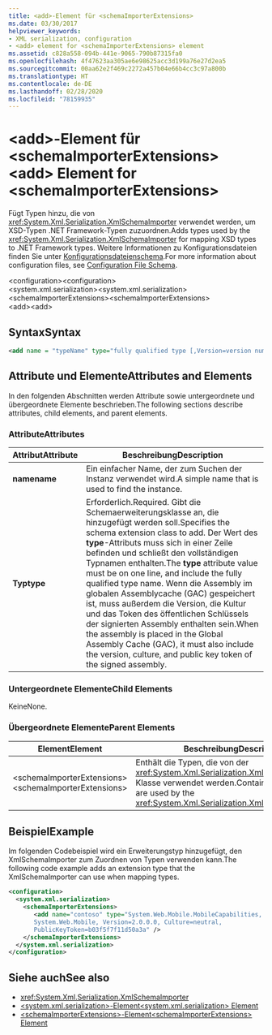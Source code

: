 ```yaml
---
title: <add>-Element für <schemaImporterExtensions>
ms.date: 03/30/2017
helpviewer_keywords:
- XML serialization, configuration
- <add> element for <schemaImporterExtensions> element
ms.assetid: c828a558-094b-441e-9065-790b87315fa0
ms.openlocfilehash: 4f47623aa305ae6e98625acc3d199a76e27d2ea5
ms.sourcegitcommit: 00aa62e2f469c2272a457b04e66b4cc3c97a800b
ms.translationtype: HT
ms.contentlocale: de-DE
ms.lasthandoff: 02/28/2020
ms.locfileid: "78159935"
---
```

# <a name="add-element-for-schemaimporterextensions"></a><span data-ttu-id="c3541-102">\<add>-Element für \<schemaImporterExtensions></span><span class="sxs-lookup"><span data-stu-id="c3541-102">\<add> Element for \<schemaImporterExtensions></span></span>
<span data-ttu-id="c3541-103">Fügt Typen hinzu, die von <xref:System.Xml.Serialization.XmlSchemaImporter> verwendet werden, um XSD-Typen .NET Framework-Typen zuzuordnen.</span><span class="sxs-lookup"><span data-stu-id="c3541-103">Adds types used by the <xref:System.Xml.Serialization.XmlSchemaImporter> for mapping XSD types to .NET Framework types.</span></span> <span data-ttu-id="c3541-104">Weitere Informationen zu Konfigurationsdateien finden Sie unter [Konfigurationsdateienschema](../../../docs/framework/configure-apps/file-schema/index.md).</span><span class="sxs-lookup"><span data-stu-id="c3541-104">For more information about configuration files, see [Configuration File Schema](../../../docs/framework/configure-apps/file-schema/index.md).</span></span>  
  
 <span data-ttu-id="c3541-105">\<configuration></span><span class="sxs-lookup"><span data-stu-id="c3541-105">\<configuration></span></span>  
<span data-ttu-id="c3541-106">\<system.xml.serialization></span><span class="sxs-lookup"><span data-stu-id="c3541-106">\<system.xml.serialization></span></span>  
<span data-ttu-id="c3541-107">\<schemaImporterExtensions></span><span class="sxs-lookup"><span data-stu-id="c3541-107">\<schemaImporterExtensions></span></span>  
<span data-ttu-id="c3541-108">\<add></span><span class="sxs-lookup"><span data-stu-id="c3541-108">\<add></span></span>  
  
## <a name="syntax"></a><span data-ttu-id="c3541-109">Syntax</span><span class="sxs-lookup"><span data-stu-id="c3541-109">Syntax</span></span>  
  
```xml  
<add name = "typeName" type="fully qualified type [,Version=version number] [,Culture=culture] [,PublicKeyToken= token]"/>  
```  
  
## <a name="attributes-and-elements"></a><span data-ttu-id="c3541-110">Attribute und Elemente</span><span class="sxs-lookup"><span data-stu-id="c3541-110">Attributes and Elements</span></span>  
 <span data-ttu-id="c3541-111">In den folgenden Abschnitten werden Attribute sowie untergeordnete und übergeordnete Elemente beschrieben.</span><span class="sxs-lookup"><span data-stu-id="c3541-111">The following sections describe attributes, child elements, and parent elements.</span></span>  
  
### <a name="attributes"></a><span data-ttu-id="c3541-112">Attribute</span><span class="sxs-lookup"><span data-stu-id="c3541-112">Attributes</span></span>  
  
|<span data-ttu-id="c3541-113">Attribut</span><span class="sxs-lookup"><span data-stu-id="c3541-113">Attribute</span></span>|<span data-ttu-id="c3541-114">Beschreibung</span><span class="sxs-lookup"><span data-stu-id="c3541-114">Description</span></span>|  
|---------------|-----------------|  
|<span data-ttu-id="c3541-115">**name**</span><span class="sxs-lookup"><span data-stu-id="c3541-115">**name**</span></span>|<span data-ttu-id="c3541-116">Ein einfacher Name, der zum Suchen der Instanz verwendet wird.</span><span class="sxs-lookup"><span data-stu-id="c3541-116">A simple name that is used to find the instance.</span></span>|  
|<span data-ttu-id="c3541-117">**Typ**</span><span class="sxs-lookup"><span data-stu-id="c3541-117">**type**</span></span>|<span data-ttu-id="c3541-118">Erforderlich.</span><span class="sxs-lookup"><span data-stu-id="c3541-118">Required.</span></span> <span data-ttu-id="c3541-119">Gibt die Schemaerweiterungsklasse an, die hinzugefügt werden soll.</span><span class="sxs-lookup"><span data-stu-id="c3541-119">Specifies the schema  extension class to add.</span></span> <span data-ttu-id="c3541-120">Der Wert des **type**-Attributs muss sich in einer Zeile befinden und schließt den vollständigen Typnamen enthalten.</span><span class="sxs-lookup"><span data-stu-id="c3541-120">The **type** attribute value must be on one line, and include the fully qualified type name.</span></span> <span data-ttu-id="c3541-121">Wenn die Assembly im globalen Assemblycache (GAC) gespeichert ist, muss außerdem die Version, die Kultur und das Token des öffentlichen Schlüssels der signierten Assembly enthalten sein.</span><span class="sxs-lookup"><span data-stu-id="c3541-121">When the assembly is placed in the Global Assembly Cache (GAC), it must also include the version, culture, and public key token of the signed assembly.</span></span>|  
  
### <a name="child-elements"></a><span data-ttu-id="c3541-122">Untergeordnete Elemente</span><span class="sxs-lookup"><span data-stu-id="c3541-122">Child Elements</span></span>  
 <span data-ttu-id="c3541-123">Keine</span><span class="sxs-lookup"><span data-stu-id="c3541-123">None.</span></span>  
  
### <a name="parent-elements"></a><span data-ttu-id="c3541-124">Übergeordnete Elemente</span><span class="sxs-lookup"><span data-stu-id="c3541-124">Parent Elements</span></span>  
  
|<span data-ttu-id="c3541-125">Element</span><span class="sxs-lookup"><span data-stu-id="c3541-125">Element</span></span>|<span data-ttu-id="c3541-126">Beschreibung</span><span class="sxs-lookup"><span data-stu-id="c3541-126">Description</span></span>|  
|-------------|-----------------|  
|<span data-ttu-id="c3541-127">\<schemaImporterExtensions></span><span class="sxs-lookup"><span data-stu-id="c3541-127">\<schemaImporterExtensions></span></span>|<span data-ttu-id="c3541-128">Enthält die Typen, die von der <xref:System.Xml.Serialization.XmlSchemaImporter>-Klasse verwendet werden.</span><span class="sxs-lookup"><span data-stu-id="c3541-128">Contains the types that are used by the <xref:System.Xml.Serialization.XmlSchemaImporter>.</span></span>|  
  
## <a name="example"></a><span data-ttu-id="c3541-129">Beispiel</span><span class="sxs-lookup"><span data-stu-id="c3541-129">Example</span></span>  
 <span data-ttu-id="c3541-130">Im folgenden Codebeispiel wird ein Erweiterungstyp hinzugefügt, den XmlSchemaImporter zum Zuordnen von Typen verwenden kann.</span><span class="sxs-lookup"><span data-stu-id="c3541-130">The following code example adds an extension type that the XmlSchemaImporter can use when mapping types.</span></span>  
  
```xml  
<configuration>  
  <system.xml.serialization>  
    <schemaImporterExtensions>  
       <add name="contoso" type="System.Web.Mobile.MobileCapabilities,
       System.Web.Mobile, Version=2.0.0.0, Culture=neutral,
       PublicKeyToken=b03f5f7f11d50a3a" />
    </schemaImporterExtensions>  
  </system.xml.serialization>  
</configuration>  
```  
  
## <a name="see-also"></a><span data-ttu-id="c3541-131">Siehe auch</span><span class="sxs-lookup"><span data-stu-id="c3541-131">See also</span></span>

- <xref:System.Xml.Serialization.XmlSchemaImporter>
- [<span data-ttu-id="c3541-132">\<system.xml.serialization>-Element</span><span class="sxs-lookup"><span data-stu-id="c3541-132">\<system.xml.serialization> Element</span></span>](../../../docs/standard/serialization/system-xml-serialization-element.md)
- [<span data-ttu-id="c3541-133">\<schemaImporterExtensions>-Element</span><span class="sxs-lookup"><span data-stu-id="c3541-133">\<schemaImporterExtensions> Element</span></span>](../../../docs/standard/serialization/schemaimporterextensions-element.md)
